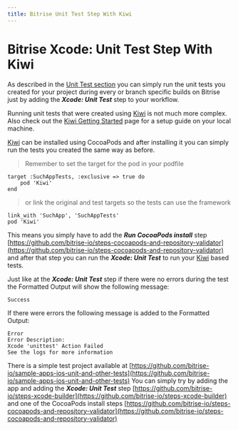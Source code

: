 ```yaml
---
title: Bitrise Unit Test Step With Kiwi
---
```


# Bitrise Xcode: Unit Test Step With Kiwi

As described in the [Unit Test section](/tutorials/xcode-unit-test.html) you can simply run the unit tests you created for your project during every or branch specific builds on Bitrise just by adding the ***Xcode: Unit Test*** step to your workflow. 

Running unit tests that were created using [Kiwi](https://github.com/kiwi-bdd/Kiwi) is not much more complex. Also check out the [Kiwi Getting Started](https://github.com/kiwi-bdd/Kiwi/wiki/Getting-Started-with-Kiwi-2.0) page for a setup guide on your local machine.

[Kiwi](https://github.com/kiwi-bdd/Kiwi) can be installed using CocoaPods and after installing it you can simply run the tests you created the same way as before.

>Remember to set the target for the pod in your podfile 

    target :SuchAppTests, :exclusive => true do
    	pod 'Kiwi'
    end

>or link the original and test targets so the tests can use the framework

    link_with 'SuchApp', 'SuchAppTests'
    pod 'Kiwi'

This means you simply have to add the ***Run CocoaPods install*** step [https://github.com/bitrise-io/steps-cocoapods-and-repository-validator](https://github.com/bitrise-io/steps-cocoapods-and-repository-validator) and after that step you can run the ***Xcode: Unit Test*** to run your [Kiwi](https://github.com/kiwi-bdd/Kiwi) based tests.

Just like at the ***Xcode: Unit Test*** step if there were no errors during the test the Formatted Output will show the following message:
    
    Success

If there were errors the following message is added to the Formatted Output:
    
    Error 
    Error Description:
    Xcode 'unittest' Action Failed
    See the logs for more information
    

There is a simple test project available at [https://github.com/bitrise-io/sample-apps-ios-unit-and-other-tests](https://github.com/bitrise-io/sample-apps-ios-unit-and-other-tests) You can simply try by adding the app and adding the ***Xcode: Unit Test*** step [https://github.com/bitrise-io/steps-xcode-builder](https://github.com/bitrise-io/steps-xcode-builder) and one of the CocoaPods install steps [https://github.com/bitrise-io/steps-cocoapods-and-repository-validator](https://github.com/bitrise-io/steps-cocoapods-and-repository-validator)